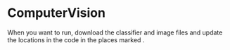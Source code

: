 # ComputerVision

When you want to run, download the classifier and image files and update the locations in the code in the places marked <update here>.
